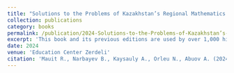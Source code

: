 ```yaml
---
title: "Solutions to the Problems of Kazakhstan’s Regional Mathematics Olympiads from 2006 to 2024"
collection: publications
category: books
permalink: /publication/2024-Solutions-to-the-Problems-of-Kazakhstan’s-Regional-Mathematics-Olympiads-from-2006-to-2024
excerpt: 'This book and its previous editions are used by over 1,000 high school mathematics teachers across Kazakhstan. It includes around 350 problems, along with their solutions, from regional mathematics olympiads in Kazakhstan for high school students in grades 8–11, spanning the years 2006 to 2024.'
date: 2024
venue: 'Education Center Zerdeli'
citation: 'Mauit R., Narbayev B., Kaysauly A., Orleu N., Abuov A. (2024). Solutions to the Problems of Kazakhstan’s Regional Mathematics Olympiads from 2006 to 2024. Education Center Zerdeli.'
---
```

